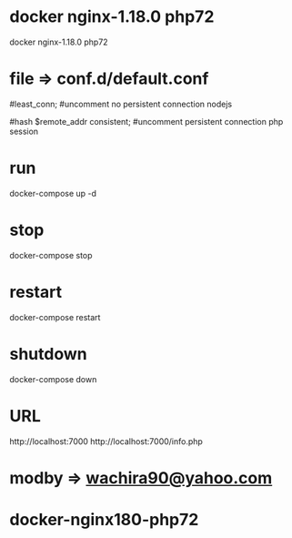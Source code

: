 # docker nginx-1.18.0 php72
docker nginx-1.18.0 php72

# file => conf.d/default.conf

#least_conn;     #uncomment no persistent connection nodejs

#hash $remote_addr consistent; #uncomment persistent connection php session

# run 
  docker-compose up -d

# stop 
  docker-compose stop 

# restart
  docker-compose restart

# shutdown
  docker-compose down

# URL
http://localhost:7000
http://localhost:7000/info.php

# modby => wachira90@yahoo.com
# docker-nginx180-php72
